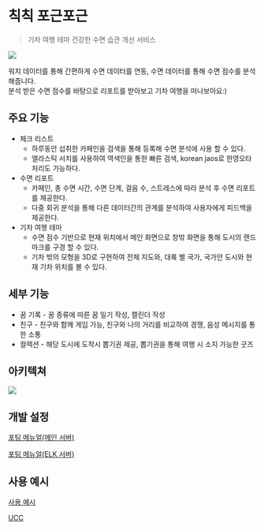 # 칙칙 포근포근
>  기차 여행 테마 건강한 수면 습관 개선 서비스  

![](image.png)

워치 데이터를 통해 간편하게 수면 데이터를 연동, 수면 데이터를 통해 수면 점수를 분석해줍니다.  
분석 받은 수면 점수를 바탕으로 리포트를 받아보고 기차 여행을 떠나보아요:)


## 주요 기능
- 체크 리스트
    - 하루동안 섭취한 카페인을 검색을 통해 등록해 수면 분석에 사용 할 수 있다.
    - 엘라스틱 서치를 사용하여 역색인을 통한 빠른 검색, korean jaos로 한영오타 처리도 가능하다.
- 수면 리포트 
    - 카페인, 총 수면 시간, 수면 단계, 걸음 수, 스트레스에 따라 분석 후 수면 리포트를 제공한다.
    - 다중 회귀 분석을 통해 다른 데이터간의 관계를 분석하여 사용자에게 피드백을 제공한다.
- 기차 여행 테마
    - 수면 점수 기반으로 현재 위치에서 메인 화면으로 창밖 화면을 통해 도시의 랜드마크를 구경 할 수 있다.
    - 기차 밖의 모형을 3D로 구현하여 전체 지도와, 대륙 별 국가, 국가안 도시와 현재 기차 위치를 볼 수 있다.


## 세부 기능
- 꿈 기록 - 꿈 종류에 따른 꿈 일기 작성, 캘린더 작성
- 친구 - 친구와 함께 게임 가능, 친구와 나의 거리를 비교하여 경쟁, 음성 메시지를 통한 소통
- 컬렉션 - 해당 도시에 도착시 뽑기권 제공, 뽑기권을 통해 여행 시 소지 가능한 굿즈

## 아키텍쳐
![](system.png)


## 개발 설정
[포팅 메뉴얼(메인 서버)](https://lab.ssafy.com/s09-final/S09P31E104/-/blob/develop/exec/1.%20%EB%B9%8C%EB%93%9C%20%EC%8B%9C%20%EC%82%AC%EC%9A%A9%EB%90%98%EB%8A%94%20%ED%99%98%EA%B2%BD%20%EB%B3%80%EC%88%98%20%EB%93%B1%EC%9D%98%20%EC%A3%BC%EC%9A%94%20%EB%82%B4%EC%9A%A9%20%EC%83%81%EC%84%B8%20%EA%B8%B0%EC%9E%AC/%ED%8F%AC%ED%8C%85%EB%A9%94%EB%89%B4%EC%96%BC(%EB%A9%94%EC%9D%B8%EC%84%9C%EB%B2%84).pdf?ref_type=heads)

[포팅 메뉴얼(ELK 서버)](https://lab.ssafy.com/s09-final/S09P31E104/-/blob/develop/exec/1.%20%EB%B9%8C%EB%93%9C%20%EC%8B%9C%20%EC%82%AC%EC%9A%A9%EB%90%98%EB%8A%94%20%ED%99%98%EA%B2%BD%20%EB%B3%80%EC%88%98%20%EB%93%B1%EC%9D%98%20%EC%A3%BC%EC%9A%94%20%EB%82%B4%EC%9A%A9%20%EC%83%81%EC%84%B8%20%EA%B8%B0%EC%9E%AC/%ED%8F%AC%ED%8C%85%EB%A9%94%EB%89%B4%EC%96%BC(ELK%20%EC%84%9C%EB%B2%84).pdf?ref_type=heads)

## 사용 예시
[사용 예시](https://lab.ssafy.com/s09-final/S09P31E104/-/blob/develop/exec/3.%20%EC%8B%9C%EC%97%B0%20%EC%8B%9C%EB%82%98%EB%A6%AC%EC%98%A4/%EC%8B%9C%EC%97%B0%20%EC%8B%9C%EB%82%98%EB%A6%AC%EC%98%A4.pdf?ref_type=heads)

[UCC](https://www.youtube.com/watch?v=dGGt7w4j8eI&ab_channel=HyoinJeong)
